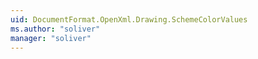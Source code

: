 ```yaml
---
uid: DocumentFormat.OpenXml.Drawing.SchemeColorValues
ms.author: "soliver"
manager: "soliver"
---
```

